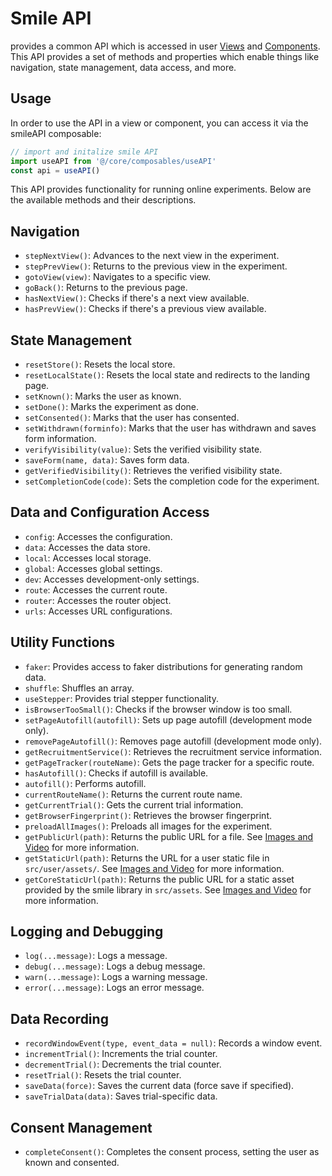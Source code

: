 # Smile API

<SmileText /> provides a common API which is accessed in user
[Views](./views.md) and [Components](./components.md). This API provides a set
of methods and properties which enable things like navigation, state management,
data access, and more.

## Usage

In order to use the API in a view or component, you can access it via the
smileAPI composable:

```js
// import and initalize smile API
import useAPI from '@/core/composables/useAPI'
const api = useAPI()
```

This API provides functionality for running online experiments. Below are the
available methods and their descriptions.

## Navigation

- `stepNextView()`: Advances to the next view in the experiment.
- `stepPrevView()`: Returns to the previous view in the experiment.
- `gotoView(view)`: Navigates to a specific view.
- `goBack()`: Returns to the previous page.
- `hasNextView()`: Checks if there's a next view available.
- `hasPrevView()`: Checks if there's a previous view available.

## State Management

- `resetStore()`: Resets the local store.
- `resetLocalState()`: Resets the local state and redirects to the landing page.
- `setKnown()`: Marks the user as known.
- `setDone()`: Marks the experiment as done.
- `setConsented()`: Marks that the user has consented.
- `setWithdrawn(forminfo)`: Marks that the user has withdrawn and saves form
  information.
- `verifyVisibility(value)`: Sets the verified visibility state.
- `saveForm(name, data)`: Saves form data.
- `getVerifiedVisibility()`: Retrieves the verified visibility state.
- `setCompletionCode(code)`: Sets the completion code for the experiment.

## Data and Configuration Access

- `config`: Accesses the configuration.
- `data`: Accesses the data store.
- `local`: Accesses local storage.
- `global`: Accesses global settings.
- `dev`: Accesses development-only settings.
- `route`: Accesses the current route.
- `router`: Accesses the router object.
- `urls`: Accesses URL configurations.

## Utility Functions

- `faker`: Provides access to faker distributions for generating random data.
- `shuffle`: Shuffles an array.
- `useStepper`: Provides trial stepper functionality.
- `isBrowserTooSmall()`: Checks if the browser window is too small.
- `setPageAutofill(autofill)`: Sets up page autofill (development mode only).
- `removePageAutofill()`: Removes page autofill (development mode only).
- `getRecruitmentService()`: Retrieves the recruitment service information.
- `getPageTracker(routeName)`: Gets the page tracker for a specific route.
- `hasAutofill()`: Checks if autofill is available.
- `autofill()`: Performs autofill.
- `currentRouteName()`: Returns the current route name.
- `getCurrentTrial()`: Gets the current trial information.
- `getBrowserFingerprint()`: Retrieves the browser fingerprint.
- `preloadAllImages()`: Preloads all images for the experiment.
- `getPublicUrl(path)`: Returns the public URL for a file. See
  [Images and Video](/imagesvideo#referring-to-static-assets-using-code) for
  more information.
- `getStaticUrl(path)`: Returns the URL for a user static file in
  `src/user/assets/`. See
  [Images and Video](/imagesvideo#referring-to-static-assets-using-code) for
  more information.
- `getCoreStaticUrl(path)`: Returns the public URL for a static asset provided
  by the smile library in `src/assets`. See
  [Images and Video](/imagesvideo#referring-to-static-assets-using-code) for
  more information.

## Logging and Debugging

- `log(...message)`: Logs a message.
- `debug(...message)`: Logs a debug message.
- `warn(...message)`: Logs a warning message.
- `error(...message)`: Logs an error message.

## Data Recording

- `recordWindowEvent(type, event_data = null)`: Records a window event.
- `incrementTrial()`: Increments the trial counter.
- `decrementTrial()`: Decrements the trial counter.
- `resetTrial()`: Resets the trial counter.
- `saveData(force)`: Saves the current data (force save if specified).
- `saveTrialData(data)`: Saves trial-specific data.

## Consent Management

- `completeConsent()`: Completes the consent process, setting the user as known
  and consented.
